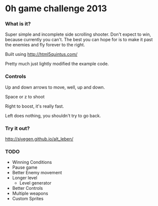 # 0h game challenge 2013

### What is it?
Super simple and incomplete side scrolling shooter.
Don't expect to win, because currently you can't.
The best you can hope for is to make it past the enemies and fly forever to the right.

Built using http://html5quintus.com/

Pretty much just lightly modified the example code.

### Controls
Up and down arrows to move, well, up and down.

Space or z to shoot

Right to boost, it's really fast.

Left does nothing, you shouldn't try to go back.

### Try it out?
http://siyegen.github.io/alt_leben/

### TODO
+ Winning Conditions
+ Pause game
+ Better Enemy movement
+ Longer level
  + Level generator
+ Better Controls
+ Multiple weapons
+ Custom Sprites

